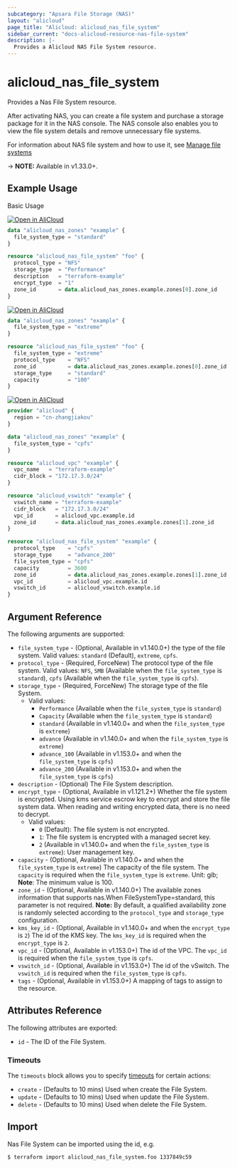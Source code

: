 ```yaml
---
subcategory: "Apsara File Storage (NAS)"
layout: "alicloud"
page_title: "Alicloud: alicloud_nas_file_system"
sidebar_current: "docs-alicloud-resource-nas-file-system"
description: |-
  Provides a Alicloud NAS File System resource.
---
```


# alicloud_nas_file_system

Provides a Nas File System resource.

After activating NAS, you can create a file system and purchase a storage package for it in the NAS console. The NAS console also enables you to view the file system details and remove unnecessary file systems.

For information about NAS file system and how to use it, see [Manage file systems](https://www.alibabacloud.com/help/doc-detail/27530.htm)

-> **NOTE:** Available in v1.33.0+.

## Example Usage

Basic Usage

<div style="display: block;margin-bottom: 40px;"><div class="oics-button" style="float: right;position: absolute;margin-bottom: 10px;">
  <a href="https://api.aliyun.com/api-tools/terraform?resource=alicloud_nas_file_system&exampleId=f5f5e208-95b8-0c3e-c75b-1e859e5cc773ab263762&activeTab=example&spm=docs.r.nas_file_system.0.f5f5e20895&intl_lang=EN_US" target="_blank">
    <img alt="Open in AliCloud" src="https://img.alicdn.com/imgextra/i1/O1CN01hjjqXv1uYUlY56FyX_!!6000000006049-55-tps-254-36.svg" style="max-height: 44px; max-width: 100%;">
  </a>
</div></div>

```terraform
data "alicloud_nas_zones" "example" {
  file_system_type = "standard"
}

resource "alicloud_nas_file_system" "foo" {
  protocol_type = "NFS"
  storage_type  = "Performance"
  description   = "terraform-example"
  encrypt_type  = "1"
  zone_id       = data.alicloud_nas_zones.example.zones[0].zone_id
}
```

<div style="display: block;margin-bottom: 40px;"><div class="oics-button" style="float: right;position: absolute;margin-bottom: 10px;">
  <a href="https://api.aliyun.com/api-tools/terraform?resource=alicloud_nas_file_system&exampleId=484fb7e1-829c-f8c1-e36c-d2b66549afe95c24478d&activeTab=example&spm=docs.r.nas_file_system.1.484fb7e182&intl_lang=EN_US" target="_blank">
    <img alt="Open in AliCloud" src="https://img.alicdn.com/imgextra/i1/O1CN01hjjqXv1uYUlY56FyX_!!6000000006049-55-tps-254-36.svg" style="max-height: 44px; max-width: 100%;">
  </a>
</div></div>

```terraform
data "alicloud_nas_zones" "example" {
  file_system_type = "extreme"
}

resource "alicloud_nas_file_system" "foo" {
  file_system_type = "extreme"
  protocol_type    = "NFS"
  zone_id          = data.alicloud_nas_zones.example.zones[0].zone_id
  storage_type     = "standard"
  capacity         = "100"
}
```

<div style="display: block;margin-bottom: 40px;"><div class="oics-button" style="float: right;position: absolute;margin-bottom: 10px;">
  <a href="https://api.aliyun.com/api-tools/terraform?resource=alicloud_nas_file_system&exampleId=ff389e9e-bbb3-6c5d-47f6-7f9bfd68c6144140711d&activeTab=example&spm=docs.r.nas_file_system.2.ff389e9ebb&intl_lang=EN_US" target="_blank">
    <img alt="Open in AliCloud" src="https://img.alicdn.com/imgextra/i1/O1CN01hjjqXv1uYUlY56FyX_!!6000000006049-55-tps-254-36.svg" style="max-height: 44px; max-width: 100%;">
  </a>
</div></div>

```terraform
provider "alicloud" {
  region = "cn-zhangjiakou"
}

data "alicloud_nas_zones" "example" {
  file_system_type = "cpfs"
}

resource "alicloud_vpc" "example" {
  vpc_name   = "terraform-example"
  cidr_block = "172.17.3.0/24"
}

resource "alicloud_vswitch" "example" {
  vswitch_name = "terraform-example"
  cidr_block   = "172.17.3.0/24"
  vpc_id       = alicloud_vpc.example.id
  zone_id      = data.alicloud_nas_zones.example.zones[1].zone_id
}

resource "alicloud_nas_file_system" "example" {
  protocol_type    = "cpfs"
  storage_type     = "advance_200"
  file_system_type = "cpfs"
  capacity         = 3600
  zone_id          = data.alicloud_nas_zones.example.zones[1].zone_id
  vpc_id           = alicloud_vpc.example.id
  vswitch_id       = alicloud_vswitch.example.id
}
```

## Argument Reference

The following arguments are supported:
* `file_system_type` - (Optional, Available in v1.140.0+) the type of the file system. 
                                    Valid values:
                                    `standard` (Default),
                                    `extreme`,
                                    `cpfs`.
* `protocol_type` - (Required, ForceNew) The protocol type of the file system.
                               Valid values:
                                     `NFS`,
                                     `SMB` (Available when the `file_system_type` is `standard`),
                                     `cpfs` (Available when the `file_system_type` is `cpfs`).
* `storage_type` - (Required, ForceNew) The storage type of the file System. 
  * Valid values: 
    * `Performance` (Available when the `file_system_type` is `standard`)
    * `Capacity` (Available when the `file_system_type` is `standard`)
    * `standard` (Available in v1.140.0+ and when the `file_system_type` is `extreme`)
    * `advance` (Available in v1.140.0+ and when the `file_system_type` is `extreme`)
    * `advance_100` (Available in v1.153.0+ and when the `file_system_type` is `cpfs`)
    * `advance_200` (Available in v1.153.0+ and when the `file_system_type` is `cpfs`)
* `description` - (Optional) The File System description.
* `encrypt_type` - (Optional, Available in v1.121.2+) Whether the file system is encrypted. Using kms service escrow key to encrypt and store the file system data. When reading and writing encrypted data, there is no need to decrypt. 
  * Valid values:
    * `0` (Default): The file system is not encrypted. 
    * `1`: The file system is encrypted with a managed secret key.
    * `2` (Available in v1.140.0+ and when the `file_system_type` is `extreme`): User management key.
* `capacity` - (Optional, Available in v1.140.0+ and when the `file_system_type` is `extreme`) The capacity of the file system. The `capacity` is required when the `file_system_type` is `extreme`.
                            Unit: gib; **Note**: The minimum value is 100.
* `zone_id` - (Optional, Available in v1.140.0+) The available zones information that supports nas.When FileSystemType=standard, this parameter is not required. **Note:** By default, a qualified availability zone is randomly selected according to the `protocol_type` and `storage_type` configuration.
* `kms_key_id` - (Optional, Available in v1.140.0+ and when the `encrypt_type` is `2`) The id of the KMS key. The `kms_key_id` is required when the `encrypt_type` is `2`.
* `vpc_id` - (Optional, Available in v1.153.0+) The id of the VPC. The `vpc_id` is required when the `file_system_type` is `cpfs`.
* `vswitch_id` - (Optional, Available in v1.153.0+) The id of the vSwitch. The `vswitch_id` is required when the `file_system_type` is `cpfs`.
* `tags` - (Optional, Available in v1.153.0+) A mapping of tags to assign to the resource.


## Attributes Reference

The following attributes are exported:

* `id` - The ID of the File System.

### Timeouts

The `timeouts` block allows you to specify [timeouts](https://www.terraform.io/docs/configuration-0-11/resources.html#timeouts) for certain actions:

* `create` - (Defaults to 10 mins) Used when create the File System.
* `update` - (Defaults to 10 mins) Used when update the File System.
* `delete` - (Defaults to 10 mins) Used when delete the File System.

## Import

Nas File System can be imported using the id, e.g.

```shell
$ terraform import alicloud_nas_file_system.foo 1337849c59
```
